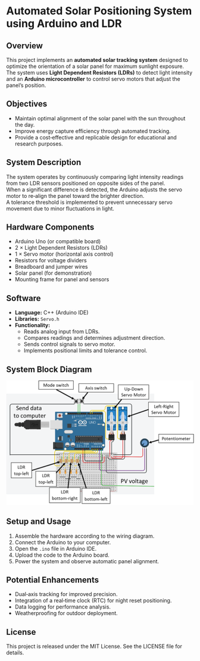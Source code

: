 # Automated Solar Positioning System using Arduino and LDR

## Overview
This project implements an **automated solar tracking system** designed to optimize the orientation of a solar panel for maximum sunlight exposure.  
The system uses **Light Dependent Resistors (LDRs)** to detect light intensity and an **Arduino microcontroller** to control servo motors that adjust the panel’s position.

## Objectives
- Maintain optimal alignment of the solar panel with the sun throughout the day.  
- Improve energy capture efficiency through automated tracking.  
- Provide a cost‑effective and replicable design for educational and research purposes.

## System Description
The system operates by continuously comparing light intensity readings from two LDR sensors positioned on opposite sides of the panel.  
When a significant difference is detected, the Arduino adjusts the servo motor to re‑align the panel toward the brighter direction.  
A tolerance threshold is implemented to prevent unnecessary servo movement due to minor fluctuations in light.

## Hardware Components
- Arduino Uno (or compatible board)  
- 2 × Light Dependent Resistors (LDRs)  
- 1 × Servo motor (horizontal axis control)  
- Resistors for voltage dividers  
- Breadboard and jumper wires  
- Solar panel (for demonstration)  
- Mounting frame for panel and sensors

## Software
- **Language:** C++ (Arduino IDE)  
- **Libraries:** `Servo.h`  
- **Functionality:**  
  - Reads analog input from LDRs.  
  - Compares readings and determines adjustment direction.  
  - Sends control signals to servo motor.  
  - Implements positional limits and tolerance control.

## System Block Diagram
![System Block Diagram](block-diagram.png)

## Setup and Usage
1. Assemble the hardware according to the wiring diagram.  
2. Connect the Arduino to your computer.  
3. Open the `.ino` file in Arduino IDE.  
4. Upload the code to the Arduino board.  
5. Power the system and observe automatic panel alignment.

## Potential Enhancements
- Dual‑axis tracking for improved precision.  
- Integration of a real‑time clock (RTC) for night reset positioning.  
- Data logging for performance analysis.  
- Weatherproofing for outdoor deployment.

## License
This project is released under the MIT License. See the LICENSE file for details.

